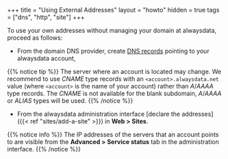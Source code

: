 +++
title = "Using External Addresses"
layout = "howto"
hidden = true
tags = ["dns", "http", "site"]
+++

To use your own addresses without managing your domain at alwaysdata, proceed as follows:

- From the domain DNS provider, create [DNS records](https://en.wikipedia.org/wiki/List_of_DNS_record_types) pointing to your alwaysdata account,

{{% notice tip %}}
The server where an account is located may change. We recommend to use *CNAME* type records with an `<account>.alwaysdata.net` value (where `<account>` is the name of your account) rather than *A*/*AAAA* type records. The *CNAME* is not available for the blank subdomain, *A*/*AAAA* or *ALIAS* types will be used.
{{% /notice %}}

- From the alwaysdata administration interface [declare the addresses]({{< ref "sites/add-a-site" >}}) in **Web > Sites**.

{{% notice info %}}
The IP addresses of the servers that an account points to are visible from the **Advanced > Service status** tab in the administration interface.
{{% /notice %}}
